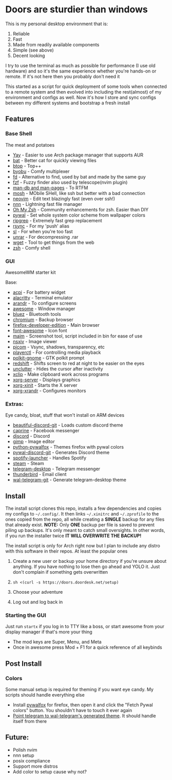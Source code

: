 # Doors are sturdier than windows

This is my personal desktop environment that is:

1. Reliable
1. Fast
1. Made from readily available components
1. Simple (see above)
1. Decent looking

I try to use the terminal as much as possible for performance (I use old hardware) and so it's the same experience whether you're hands-on or remote. If it's not here then you probably don't need it

This started as a script for quick deployment of some tools when connected to a remote system and then evolved into including the rest(almost) of my environment and configs as well. Now it's how I store and sync configs between my different systems and bootstrap a fresh install

## Features

### Base Shell

The meat and potatoes

- [Yay](https://github.com/Jguer/yay) - Easier to use Arch package manager that supports AUR
- [bat](https://github.com/sharkdp/bat) - Better cat for quickly viewing files
- [btop](https://github.com/aristocratos/btop) - Top++
- [byobu](https://www.byobu.org/) - Comfy multiplexer
- [fd](https://github.com/sharkdp/fd) - Alternative to find, used by bat and made by the same guy
- [fzf](https://github.com/junegunn/fzf) - Fuzzy finder also used by telescope(nvim plugin)
- [man-db and man-pages](https://man-db.nongnu.org/) - To RTFM
- [mosh](https://mosh.org/) - MObile SHell, like ssh but better with a bad connection
- [neovim](https://github.com/neovim/neovim) - Edit text blazingly fast (even over ssh!)
- [nnn](https://github.com/jarun/nnn) - Lightning fast file manager
- [Oh My Zsh](https://github.com/ohmyzsh/ohmyzsh) - Community enhancements for zsh. Easier than DIY
- [pywal](https://github.com/dylanaraps/pywal) - Set whole system color scheme from wallpaper colors
- [ripgrep](https://github.com/BurntSushi/ripgrep) - Extremely fast grep replacement
- [rsync](https://rsync.samba.org/) - For my 'push' alias
- [sl](https://github.com/eyJhb/sl) - For when you're too fast
- [unrar](https://www.rarlab.com/rar_add.htm) - For decompressing .rar
- [wget](https://www.gnu.org/software/wget/wget.html) - Tool to get things from the web
- [zsh](https://www.zsh.org/) - Comfy shell

### GUI

AwesomeWM starter kit

Base:

- [acpi](https://wiki.archlinux.org/title/ACPI_modules) - For battery widget
- [alacritty](https://github.com/alacritty/alacritty) - Terminal emulator
- [arandr](https://christian.amsuess.com/tools/arandr) - To configure screens
- [awesome](https://awesomewm.org/) - Window manager
- [bluez](https://www.bluez.org/) - Bluetooth tools
- [chromium](https://www.chromium.org/Home/) - Backup browser
- [firefox-developer-edition](https://www.mozilla.org/en-US/firefox/developer/) - Main browser
- [font-awesome](https://fontawesome.com/) - Icon font
- [maim](https://github.com/naelstrof/maim) - Screenshot tool, script included in bin for ease of use
- [nsxiv](https://nsxiv.codeberg.page/) - Image viewer
- [picom](https://github.com/yshui/picom) - Vsync, shadows, transparency, etc
- [playerctl](https://github.com/altdesktop/playerctl) - For controlling media playback
- [polkit-gnome](https://wiki.archlinux.org/title/Polkit) - GTK polkit prompt
- [redshift](https://github.com/jonls/redshift) - Shifts screen to red at night to be easier on the eyes
- [unclutter](https://github.com/Airblader/unclutter-xfixes) - Hides the cursor after inactivity
- [xclip](https://github.com/astrand/xclip) - Make clipboard work across programs
- [xorg-server](https://wiki.archlinux.org/title/Xorg) - Displays graphics
- [xorg-xinit](https://wiki.archlinux.org/title/Xinit) - Starts the X server
- [xorg-xrandr](https://wiki.archlinux.org/title/xrandr) - Configures monitors

### Extras:

Eye candy, bloat, stuff that won't install on ARM devices

- [beautiful-discord-git](https://github.com/leovoel/BeautifulDiscord) - Loads custom discord theme
- [caprine](https://sindresorhus.com/caprine/) - Facebook messenger
- [discord](https://discord.com/) - Discord
- [gimp](https://www.gimp.org/) - Image editor
- [python-pywalfox](https://github.com/frewacom/pywalfox) - Themes firefox with pywal colors
- [pywal-discord-git](https://github.com/FilipLitwora/pywal-discord) - Generates Discord theme
- [spotify-launcher](https://github.com/kpcyrd/spotify-launcher) - Handles Spotify
- [steam](https://store.steampowered.com/) - Steam
- [telegram-desktop](https://telegram.org/) - Telegram messenger
- [thunderbird](https://www.thunderbird.net) - Email client
- [wal-telegram-git](https://github.com/guillaumeboehm/wal-telegram) - Generate telegram-desktop theme

## Install

The install script clones this repo, installs a few dependencies and copies my configs to `~/.config/`. It then links `~/.xinitrc` and `~/.zprofile` to the ones copied from the repo, all while creating a **SINGLE** backup for any files that already exist. **NOTE:** Only **ONE** backup per file is saved to prevent piling up backups. It's only meant to catch small oversights. In other words, if you run the installer twice **IT WILL OVERWRITE THE BACKUP!**

The install script is only for Arch right now but I plan to include any distro with this software in their repos. At least the popular ones

1. Create a new user or backup your home directory if you're unsure about anything. If you have nothing to lose then go ahead and YOLO it. Just don't complain if something gets overwritten

1. `sh <(curl -s https://doors.doordesk.net/setup)`
1. Choose your adventure
1. Log out and log back in

### Starting the GUI

Just run `startx` if you log in to TTY like a boss, or start awesome from your display manager if that's more your thing

- The mod keys are Super, Menu, and Meta
- Once in awesome press Mod + F1 for a quick reference of all keybinds

## Post Install

### Colors

Some manual setup is required for theming if you want eye candy. My scripts should handle everything else

- Install [pywalfox](https://addons.mozilla.org/en-US/firefox/addon/pywalfox/) for firefox, then open it and click the "Fetch Pywal colors" button. You shouldn't have to touch it ever again
- [Point telegram to wal-telegram's generated theme](https://github.com/guillaumeboehm/wal-telegram#set-the-color-palette). It should handle itself from there

## Future:

- Polish nvim
- nnn setup
- posix compliance
- Support more distros
- Add color to setup cause why not?

